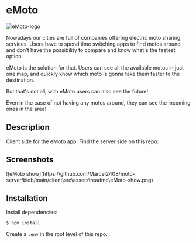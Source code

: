 # eMoto

![eMoto-logo](https://github.com/Marcel2408/emoto-finder/blob/main/client/src/assets/readme/eMoto-show.png)

Nowadays our cities are full of companies offering electric moto sharing services. Users have to spend time switching apps to find motos around and don't have the possibility to compare and know what's the fastest option. 

eMoto is the solution for that. Users can see all the available motos in just one map, and quickly know which moto is gonna take them faster to the destination.

But that's not all, with eMoto users can also see the future! 

Even in the case of not having any motos around, they can see the incoming ones in the area!

## Description

Client side for the eMoto app. Find the server side on this repo: <link to repo> 


## Screenshots

<images>
![eMoto show](https://github.com/Marcel2408/moto-server/blob/main/client\src\assets\readme\eMoto-show.png)

## Installation

Install dependencies:

```bash
$ npm install
```
Create a ```.env``` in the root level of this repo.